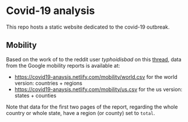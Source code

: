 # Covid-19 analysis

This repo hosts a static website dedicated to the covid-19 outbreak.

## Mobility

Based on the work of to the reddit user _typhoidisbad_ on this [thread](https://www.reddit.com/r/datasets/comments/fuo64p/google_covid19_mobility_reports_time_series_data/), data from the Google mobility reports is available at:
- https://covid19-anaysis.netlify.com/mobility/world.csv for the world version: countries + regions
- https://covid19-anaysis.netlify.com/mobility/us.csv for the us version: states + counties

Note that data for the first two pages of the report, regarding the whole country or whole state, have a region (or county) set to `total`.
